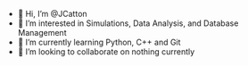 - 👋 Hi, I’m @JCatton
- 👀 I’m interested in Simulations, Data Analysis, and Database Management
- 🌱 I’m currently learning Python, C++ and Git
- 💞️ I’m looking to collaborate on nothing currently


<!---
JCatton/JCatton is a ✨ special ✨ repository because its `README.md` (this file) appears on your GitHub profile.
You can click the Preview link to take a look at your changes.
--->
